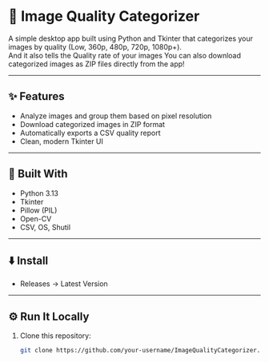 # 📸 Image Quality Categorizer

A simple desktop app built using Python and Tkinter that categorizes your images by quality (Low, 360p, 480p, 720p, 1080p+).  
And it also tells the Quality rate of your images
You can also download categorized images as ZIP files directly from the app!

---

## ✨ Features
- Analyze images and group them based on pixel resolution  
- Download categorized images in ZIP format  
- Automatically exports a CSV quality report  
- Clean, modern Tkinter UI  

---

## 🧰 Built With
- Python 3.13  
- Tkinter  
- Pillow (PIL)
- Open-CV
- CSV, OS, Shutil

---


## ⬇️ Install
- Releases -> Latest Version

---


## ⚙️ Run It Locally
1. Clone this repository:
   ```bash
   git clone https://github.com/your-username/ImageQualityCategorizer.git
